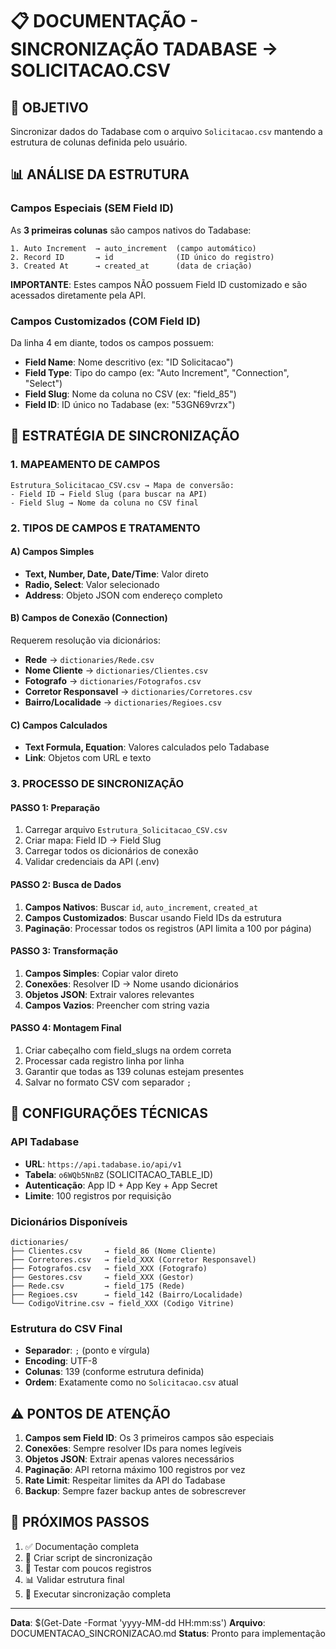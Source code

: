 # 📋 DOCUMENTAÇÃO - SINCRONIZAÇÃO TADABASE → SOLICITACAO.CSV

## 🎯 OBJETIVO
Sincronizar dados do Tadabase com o arquivo `Solicitacao.csv` mantendo a estrutura de colunas definida pelo usuário.

## 📊 ANÁLISE DA ESTRUTURA

### Campos Especiais (SEM Field ID)
As **3 primeiras colunas** são campos nativos do Tadabase:
```
1. Auto Increment  → auto_increment  (campo automático)
2. Record ID       → id              (ID único do registro)
3. Created At      → created_at      (data de criação)
```
**IMPORTANTE**: Estes campos NÃO possuem Field ID customizado e são acessados diretamente pela API.

### Campos Customizados (COM Field ID)
Da linha 4 em diante, todos os campos possuem:
- **Field Name**: Nome descritivo (ex: "ID Solicitacao")
- **Field Type**: Tipo do campo (ex: "Auto Increment", "Connection", "Select")
- **Field Slug**: Nome da coluna no CSV (ex: "field_85")
- **Field ID**: ID único no Tadabase (ex: "53GN69vrzx")

## 🔄 ESTRATÉGIA DE SINCRONIZAÇÃO

### 1. MAPEAMENTO DE CAMPOS
```
Estrutura_Solicitacao_CSV.csv → Mapa de conversão:
- Field ID → Field Slug (para buscar na API)
- Field Slug → Nome da coluna no CSV final
```

### 2. TIPOS DE CAMPOS E TRATAMENTO

#### A) Campos Simples
- **Text, Number, Date, Date/Time**: Valor direto
- **Radio, Select**: Valor selecionado
- **Address**: Objeto JSON com endereço completo

#### B) Campos de Conexão (Connection)
Requerem resolução via dicionários:
- **Rede** → `dictionaries/Rede.csv`
- **Nome Cliente** → `dictionaries/Clientes.csv`
- **Fotografo** → `dictionaries/Fotografos.csv`
- **Corretor Responsavel** → `dictionaries/Corretores.csv`
- **Bairro/Localidade** → `dictionaries/Regioes.csv`

#### C) Campos Calculados
- **Text Formula, Equation**: Valores calculados pelo Tadabase
- **Link**: Objetos com URL e texto

### 3. PROCESSO DE SINCRONIZAÇÃO

#### PASSO 1: Preparação
1. Carregar arquivo `Estrutura_Solicitacao_CSV.csv`
2. Criar mapa: Field ID → Field Slug
3. Carregar todos os dicionários de conexão
4. Validar credenciais da API (.env)

#### PASSO 2: Busca de Dados
1. **Campos Nativos**: Buscar `id`, `auto_increment`, `created_at`
2. **Campos Customizados**: Buscar usando Field IDs da estrutura
3. **Paginação**: Processar todos os registros (API limita a 100 por página)

#### PASSO 3: Transformação
1. **Campos Simples**: Copiar valor direto
2. **Conexões**: Resolver ID → Nome usando dicionários
3. **Objetos JSON**: Extrair valores relevantes
4. **Campos Vazios**: Preencher com string vazia

#### PASSO 4: Montagem Final
1. Criar cabeçalho com field_slugs na ordem correta
2. Processar cada registro linha por linha
3. Garantir que todas as 139 colunas estejam presentes
4. Salvar no formato CSV com separador `;`

## 🔧 CONFIGURAÇÕES TÉCNICAS

### API Tadabase
- **URL**: `https://api.tadabase.io/api/v1`
- **Tabela**: `o6WQb5NnBZ` (SOLICITACAO_TABLE_ID)
- **Autenticação**: App ID + App Key + App Secret
- **Limite**: 100 registros por requisição

### Dicionários Disponíveis
```
dictionaries/
├── Clientes.csv     → field_86 (Nome Cliente)
├── Corretores.csv   → field_XXX (Corretor Responsavel)
├── Fotografos.csv   → field_XXX (Fotografo)
├── Gestores.csv     → field_XXX (Gestor)
├── Rede.csv         → field_175 (Rede)
├── Regioes.csv      → field_142 (Bairro/Localidade)
└── CodigoVitrine.csv → field_XXX (Codigo Vitrine)
```

### Estrutura do CSV Final
- **Separador**: `;` (ponto e vírgula)
- **Encoding**: UTF-8
- **Colunas**: 139 (conforme estrutura definida)
- **Ordem**: Exatamente como no `Solicitacao.csv` atual

## ⚠️ PONTOS DE ATENÇÃO

1. **Campos sem Field ID**: Os 3 primeiros campos são especiais
2. **Conexões**: Sempre resolver IDs para nomes legíveis
3. **Objetos JSON**: Extrair apenas valores necessários
4. **Paginação**: API retorna máximo 100 registros por vez
5. **Rate Limit**: Respeitar limites da API do Tadabase
6. **Backup**: Sempre fazer backup antes de sobrescrever

## 🚀 PRÓXIMOS PASSOS

1. ✅ Documentação completa
2. 🔄 Criar script de sincronização
3. 🧪 Testar com poucos registros
4. 📊 Validar estrutura final
5. 🎯 Executar sincronização completa

---
**Data**: $(Get-Date -Format 'yyyy-MM-dd HH:mm:ss')
**Arquivo**: DOCUMENTACAO_SINCRONIZACAO.md
**Status**: Pronto para implementação